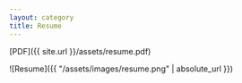 ```yaml
---
layout: category
title: Resume
---
```


[PDF]({{ site.url }}/assets/resume.pdf)

![Resume]({{ "/assets/images/resume.png" | absolute_url }})
